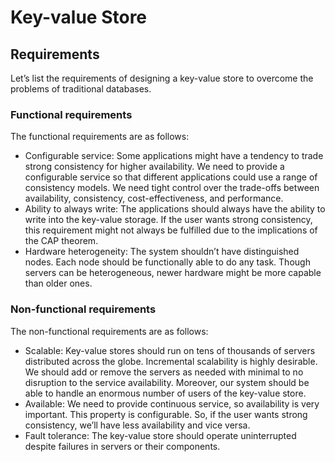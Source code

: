 # Key-value Store

## Requirements
Let’s list the requirements of designing a key-value store to overcome the problems of traditional databases.

### Functional requirements
The functional requirements are as follows:
- Configurable service: Some applications might have a tendency to trade strong consistency for higher availability. We need to provide a configurable service so that different applications could use a range of consistency models. We need tight control over the trade-offs between availability, consistency, cost-effectiveness, and performance.
- Ability to always write: The applications should always have the ability to write into the key-value storage. If the user wants strong consistency, this requirement might not always be fulfilled due to the implications of the CAP theorem.
- Hardware heterogeneity: The system shouldn’t have distinguished nodes. Each node should be functionally able to do any task. Though servers can be heterogeneous, newer hardware might be more capable than older ones.

### Non-functional requirements
The non-functional requirements are as follows:
- Scalable: Key-value stores should run on tens of thousands of servers distributed across the globe. Incremental scalability is highly desirable. We should add or remove the servers as needed with minimal to no disruption to the service availability. Moreover, our system should be able to handle an enormous number of users of the key-value store.
- Available: We need to provide continuous service, so availability is very important. This property is configurable. So, if the user wants strong consistency, we’ll have less availability and vice versa.
- Fault tolerance: The key-value store should operate uninterrupted despite failures in servers or their components.